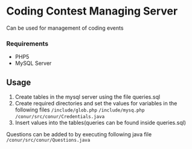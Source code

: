# Coding Contest Managing Server
Can be used for management of coding events

### Requirements
* PHP5
* MySQL Server

## Usage
1. Create tables in the mysql server using the file queries.sql
2. Create required directories and set the values for variables in the following files
  `/include/glob.php`
  `/include/mysq.php`
  `/conur/src/conur/Credentials.java`
3. Insert values into the tables(queries can be found inside queries.sql)

Questions can be added to by executing following java file
  `/conur/src/conur/Questions.java`
